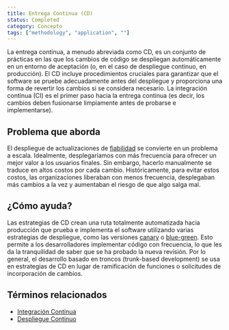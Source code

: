 ```yaml
---
title: Entrega Continua (CD)
status: Completed
category: Concepto
tags: ["methodology", "application", ""]
---
```


La entrega continua, a menudo abreviada como CD, es un conjunto de prácticas
en las que los cambios de código se despliegan automáticamente en un entorno de aceptación
(o, en el caso de despliegue continuo, en producción).
El CD incluye procedimientos cruciales para garantizar que el software se pruebe adecuadamente
antes del despliegue y proporciona una forma de revertir los cambios si se considera necesario.
La integración continua (CI) es el primer paso hacia la entrega continua
(es decir, los cambios deben fusionarse limpiamente antes de probarse e implementarse).

## Problema que aborda

El despliegue de actualizaciones de [fiabilidad](/es/reliability/) se convierte en un problema a escala.
Idealmente, desplegaríamos con más frecuencia para ofrecer un mejor valor a los usuarios finales.
Sin embargo, hacerlo manualmente se traduce en altos costos por cada cambio.
Históricamente, para evitar estos costos, las organizaciones liberaban con menos frecuencia,
desplegaban más cambios a la vez y aumentaban el riesgo de que algo salga mal.

## ¿Cómo ayuda?

Las estrategias de CD crean una ruta totalmente automatizada hacia producción
que prueba e implementa el software utilizando varias estrategias de despliegue,
como las versiones [canary](/es/canary-deployment/) o [blue-green](/es/blue-green-deployment/).
Esto permite a los desarrolladores implementar código con frecuencia, lo que les da la tranquilidad de saber que se ha probado la nueva revisión.
Por lo general, el desarrollo basado en troncos (trunk-based development) se usa en estrategias de CD en lugar de ramificación de funciones o solicitudes de incorporación de cambios.

## Términos relacionados

* [Integración Continua](/es/continuous-integration/)
* [Despliegue Continuo](/es/continuous-deployment/)
